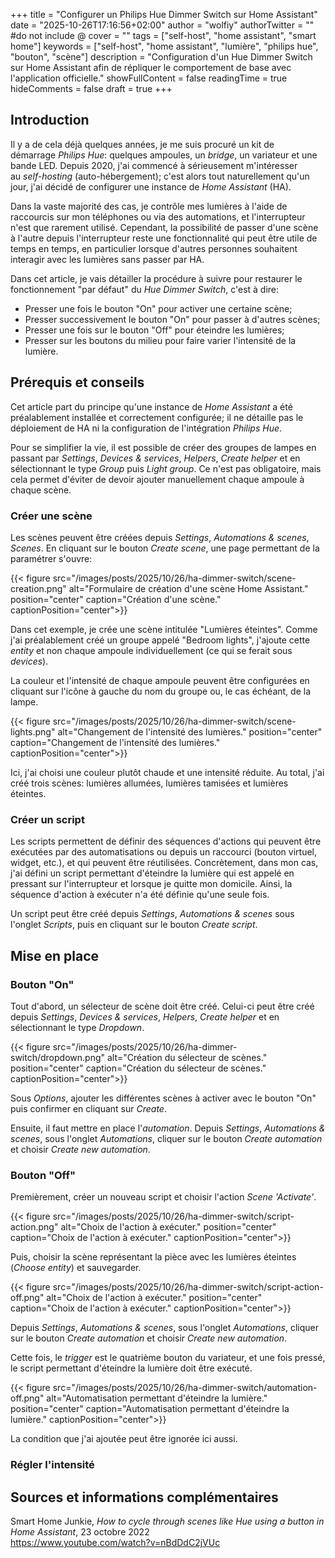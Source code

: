+++
title = "Configurer un Philips Hue Dimmer Switch sur Home Assistant"
date = "2025-10-26T17:16:56+02:00"
author = "wolfiy"
authorTwitter = "" #do not include @
cover = ""
tags = ["self-host", "home assistant", "smart home"]
keywords = ["self-host", "home assistant", "lumière", "philips hue", "bouton", "scène"]
description = "Configuration d'un Hue Dimmer Switch sur Home Assistant afin de répliquer le comportement de base avec l'application officielle."
showFullContent = false
readingTime = true
hideComments = false
draft = true
+++

## Introduction

Il y a de cela déjà quelques années, je me suis procuré un kit de démarrage *Philips Hue*: quelques ampoules, un *bridge*, un variateur et une bande LED. Depuis 2020, j'ai commencé à sérieusement m'intéresser au *self-hosting* (auto-hébergement); c'est alors tout naturellement qu'un jour, j'ai décidé de configurer une instance de *Home Assistant* (HA).

Dans la vaste majorité des cas, je contrôle mes lumières à l'aide de raccourcis sur mon téléphones ou via des automations, et l'interrupteur n'est que rarement utilisé. Cependant, la possibilité de passer d'une scène à l'autre depuis l'interrupteur reste une fonctionnalité qui peut être utile de temps en temps, en particulier lorsque d'autres personnes souhaitent interagir avec les lumières sans passer par HA.

Dans cet article, je vais détailler la procédure à suivre pour restaurer le fonctionnement "par défaut" du *Hue Dimmer Switch*, c'est à dire:

- Presser une fois le bouton "On" pour activer une certaine scène;
- Presser successivement le bouton "On" pour passer à d'autres scènes;
- Presser une fois sur le bouton "Off" pour éteindre les lumières;
- Presser sur les boutons du milieu pour faire varier l'intensité de la lumière.

## Prérequis et conseils

Cet article part du principe qu'une instance de *Home Assistant* a été préalablement installée et correctement configurée; il ne détaille pas le déploiement de HA ni la configuration de l'intégration *Philips Hue*.

Pour se simplifier la vie, il est possible de créer des groupes de lampes en passant par *Settings*, *Devices & services*, *Helpers*, *Create helper* et en sélectionnant le type *Group* puis *Light group*. Ce n'est pas obligatoire, mais cela permet d'éviter de devoir ajouter manuellement chaque ampoule à chaque scène.

### Créer une scène

Les scènes peuvent être créées depuis *Settings*, *Automations & scenes*, *Scenes*. En cliquant sur le bouton *Create scene*, une page permettant de la paramétrer s'ouvre:

{{< figure src="/images/posts/2025/10/26/ha-dimmer-switch/scene-creation.png" alt="Formulaire de création d'une scène Home Assistant." position="center" caption="Création d'une scène." captionPosition="center">}}

Dans cet exemple, je crée une scène intitulée "Lumières éteintes". Comme j'ai préalablement créé un groupe appelé "Bedroom lights", j'ajoute cette *entity* et non chaque ampoule individuellement (ce qui se ferait sous *devices*). 

La couleur et l'intensité de chaque ampoule peuvent être configurées en cliquant sur l'icône à gauche du nom du groupe ou, le cas échéant, de la lampe.

{{< figure src="/images/posts/2025/10/26/ha-dimmer-switch/scene-lights.png" alt="Changement de l'intensité des lumières." position="center" caption="Changement de l'intensité des lumières." captionPosition="center">}}

Ici, j'ai choisi une couleur plutôt chaude et une intensité réduite. Au total, j'ai créé trois scènes: lumières allumées, lumières tamisées et lumières éteintes.

### Créer un script

Les scripts permettent de définir des séquences d'actions qui peuvent être exécutées par des automatisations ou depuis un raccourci (bouton virtuel, widget, etc.), et qui peuvent être réutilisées. Concrètement, dans mon cas, j'ai défini un script permettant d'éteindre la lumière qui est appelé en pressant sur l'interrupteur et lorsque je quitte mon domicile. Ainsi, la séquence d'action à exécuter n'a été définie qu'une seule fois. 

Un script peut être créé depuis *Settings*, *Automations & scenes* sous l'onglet *Scripts*, puis en cliquant sur le bouton *Create script*.

## Mise en place

### Bouton "On"

Tout d'abord, un sélecteur de scène doit être créé. Celui-ci peut être créé depuis *Settings*, *Devices & services*, *Helpers*, *Create helper* et en sélectionnant le type *Dropdown*.

{{< figure src="/images/posts/2025/10/26/ha-dimmer-switch/dropdown.png" alt="Création du sélecteur de scènes." position="center" caption="Création du sélecteur de scènes." captionPosition="center">}}

Sous *Options*, ajouter les différentes scènes à activer avec le bouton "On" puis confirmer en cliquant sur *Create*.

Ensuite, il faut mettre en place l'*automation*. Depuis *Settings*, *Automations & scenes*, sous l'onglet *Automations*, cliquer sur le bouton *Create automation* et choisir *Create new automation*.

### Bouton "Off"

Premièrement, créer un nouveau script et choisir l'action *Scene 'Activate'*.

{{< figure src="/images/posts/2025/10/26/ha-dimmer-switch/script-action.png" alt="Choix de l'action à exécuter." position="center" caption="Choix de l'action à exécuter." captionPosition="center">}}

Puis, choisir la scène représentant la pièce avec les lumières éteintes (*Choose entity*) et sauvegarder.

{{< figure src="/images/posts/2025/10/26/ha-dimmer-switch/script-action-off.png" alt="Choix de l'action à exécuter." position="center" caption="Choix de l'action à exécuter." captionPosition="center">}}

Depuis *Settings*, *Automations & scenes*, sous l'onglet *Automations*, cliquer sur le bouton *Create automation* et choisir *Create new automation*.

Cette fois, le *trigger* est le quatrième bouton du variateur, et une fois pressé, le script permettant d'éteindre la lumière doit être exécuté.

{{< figure src="/images/posts/2025/10/26/ha-dimmer-switch/automation-off.png" alt="Automatisation permettant d'éteindre la lumière." position="center" caption="Automatisation permettant d'éteindre la lumière." captionPosition="center">}}

La condition que j'ai ajoutée peut être ignorée ici aussi.

### Régler l'intensité

## Sources et informations complémentaires

Smart Home Junkie, *How to cycle through scenes like Hue using a button in Home Assistant*, 23 octobre 2022  
https://www.youtube.com/watch?v=nBdDdC2jVUc

